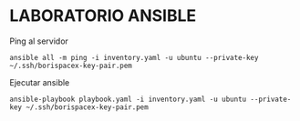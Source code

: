 # LABORATORIO ANSIBLE

Ping al servidor
```
ansible all -m ping -i inventory.yaml -u ubuntu --private-key ~/.ssh/borispacex-key-pair.pem
```
Ejecutar ansible
```
ansible-playbook playbook.yaml -i inventory.yaml -u ubuntu --private-key ~/.ssh/borispacex-key-pair.pem
```